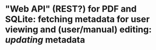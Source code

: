 # "Web API" (REST?) for PDF and SQLite: fetching metadata for user viewing and (user/manual) editing: *updating* metadata


